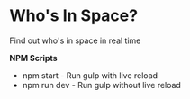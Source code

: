 # Who's In Space?
Find out who's in space in real time

**NPM Scripts**

* npm start - Run gulp with live reload
* npm run dev - Run gulp without live reload
